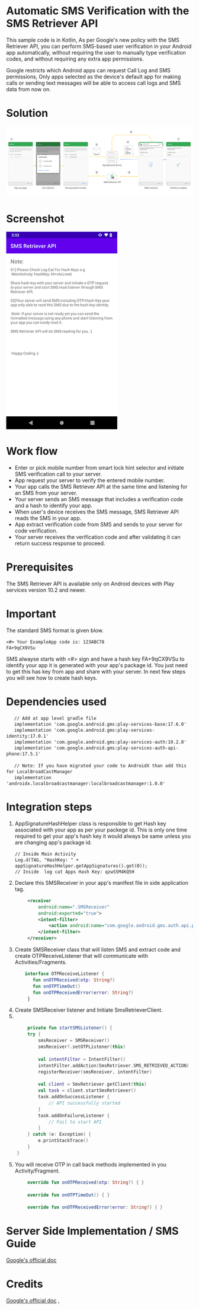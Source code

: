 # Automatic SMS Verification with the SMS Retriever API
This sample code is in Kotlin, As per Google's new policy with the SMS Retriever API, you can perform SMS-based user verification in your Android app automatically, without requiring the user to manually type verification codes, and without requiring any extra app permissions.  

Google restricts which Android apps can request Call Log and SMS permissions, Only apps selected as the device's default app for making calls or sending text messages will be able to access call logs and SMS data from now on.

# Solution
<img src="./screenshots/sms_retriever_api.png" width=“400”/>


# Screenshot
<img src="./screenshots/sreenshot_01.png" width="300"/>


# Work flow
- Enter or pick mobile number from smart lock hint selector and initiate SMS verification call to your server.
- App request your server to verify the entered mobile number.
- Your app calls the SMS Retriever API at the same time and listening for an SMS from your server.
- Your server sends an SMS message that includes a verification code and a hash to identify your app.
- When user's device receives the SMS message, SMS Retriever API reads the SMS in your app.
- App extract verification code from SMS and sends to your server for code verification.
- Your server receives the verification code and after validating it can return success response to proceed.

# Prerequisites
The SMS Retriever API is available only on Android devices with Play services version 10.2 and newer.

# Important
The standard SMS format is given blow.

    <#> Your ExampleApp code is: 123ABC78 
    FA+9qCX9VSu

SMS alwayse starts with <#> sign and have a hash key FA+9qCX9VSu to identify your app it is generated with your app's package id. You just need to get this has key from app and share with your server. 
In next few steps you will see how to create hash keys.

# Dependencies used

       // Add at app level gradle file
       implementation 'com.google.android.gms:play-services-base:17.6.0'
       implementation 'com.google.android.gms:play-services-identity:17.0.1'
       implementation 'com.google.android.gms:play-services-auth:19.2.0'
       implementation 'com.google.android.gms:play-services-auth-api-phone:17.5.1'

       // Note: If you have migrated your code to AndroidX than add this for LocalBroadCastManager
       implementation 'androidx.localbroadcastmanager:localbroadcastmanager:1.0.0'

    
# Integration steps
1. AppSignatureHashHelper class is responsible to get Hash key associated with your app as per your packege id. This is only one time required to get your app's hash key it would always be same unless you are changing app's package id.
       
       // Inside Main Activity 
       Log.d(TAG, "HashKey: " + appSignatureHashHelper.getAppSignatures().get(0));
       // Inside  log cat Apps Hash Key: qzwS5M4KQ5H
        
                
2. Declare this SMSReceiver in your app's manifest file in side application tag.

```xml
        <receiver
            android:name=".SMSReceiver"
            android:exported="true">
            <intent-filter>
                <action android:name="com.google.android.gms.auth.api.phone.SMS_RETRIEVED" />
            </intent-filter>
        </receiver> 
```
3. Create SMSReceiver class that will listen SMS and extract code and create OTPReceiveListener that will communicate with Activities/Fragments.

```kotlin
       interface OTPReceiveListener {
          fun onOTPReceived(otp: String?)
          fun onOTPTimeOut()
          fun onOTPReceivedError(error: String?)
        }
```
4.  Create SMSReceiver listener and Initiate SmsRetrieverClient.
5.  
```kotlin
        private fun startSMSListener() {
        try {
            smsReceiver = SMSReceiver()
            smsReceiver?.setOTPListener(this)

            val intentFilter = IntentFilter()
            intentFilter.addAction(SmsRetriever.SMS_RETRIEVED_ACTION)
            registerReceiver(smsReceiver, intentFilter)

            val client = SmsRetriever.getClient(this)
            val task = client.startSmsRetriever()
            task.addOnSuccessListener {
                // API successfully started
            }
            task.addOnFailureListener {
                // Fail to start API
            }
        } catch (e: Exception) {
            e.printStackTrace()
        }
    }
```    
    
5. You will receive OTP in call back methods implemented in you  Activity/Fragment.
```kotlin
        override fun onOTPReceived(otp: String?) { }

        override fun onOTPTimeOut() { }

        override fun onOTPReceivedError(error: String?) { }
```

# Server Side Implementation / SMS Guide
[Google's official doc](https://developers.google.com/identity/sms-retriever/verify)


# Credits
[Google's official doc](https://developers.google.com/identity/sms-retriever/overview) ,
